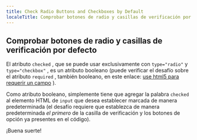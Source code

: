```yaml
---
title: Check Radio Buttons and Checkboxes by Default
localeTitle: Comprobar botones de radio y casillas de verificación por defecto
---
```

## Comprobar botones de radio y casillas de verificación por defecto

El atributo `checked` , que se puede usar exclusivamente con `type="radio"` y `type="checkbox"` , es un atributo booleano (puede verificar el desafío sobre el atributo `required` , también booleano, en este enlace: [use html5 para requerir un campo](https://learn.freecodecamp.org/responsive-web-design/basic-html-and-html5/use-html5-to-require-a-field/) ).

Como atributo booleano, simplemente tiene que agregar la palabra `checked` al elemento HTML de `input` que desea establecer marcada de manera predeterminada (el desafío requiere que establezca de manera predeterminada _el primero_ de la casilla de verificación y los botones de opción ya presentes en el código).

¡Buena suerte!